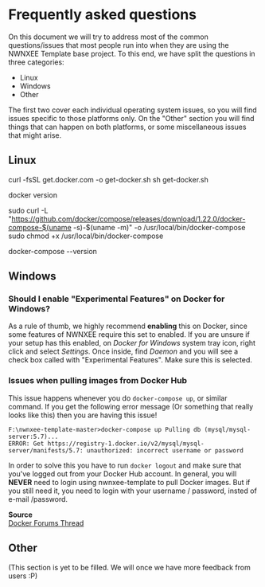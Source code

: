 # Frequently asked questions
On this document we will try to address most of the common questions/issues that most people run into when they are using the NWNXEE Template base project. To this end, we have split the questions in three categories:
* Linux
* Windows
* Other

The first two cover each individual operating system issues, so you will find issues specific to those platforms only. On the "Other" section you will find things that can happen on both platforms, or some miscellaneous issues that might arise.

## Linux

curl -fsSL get.docker.com -o get-docker.sh
sh get-docker.sh

docker version

sudo curl -L "https://github.com/docker/compose/releases/download/1.22.0/docker-compose-$(uname -s)-$(uname -m)" -o /usr/local/bin/docker-compose
sudo chmod +x /usr/local/bin/docker-compose

docker-compose --version

## Windows
### Should I enable "Experimental Features" on Docker for Windows?
As a rule of thumb, we highly recommend **enabling** this on Docker, since some features of NWNXEE require this set to enabled. If you are unsure if your setup has this enabled, on *Docker for Windows* system tray icon, right click and select *Settings*. Once inside, find *Daemon* and you will see a check box called with "Experimental Features". Make sure this is selected.

### Issues when pulling images from Docker Hub
This issue happens whenever you do ```docker-compose up```, or similar command. If you get the following error message (Or something that really looks like this) then you are having this issue!

```
F:\nwnxee-template-master>docker-compose up Pulling db (mysql/mysql-server:5.7)... 
ERROR: Get https://registry-1.docker.io/v2/mysql/mysql-server/manifests/5.7: unauthorized: incorrect username or password
```

In order to solve this you have to run ```docker logout``` and make sure that you've logged out from your Docker Hub account. In general, you will **NEVER** need to login using nwnxee-template to pull Docker images. But if you still need it, you need to login with your username / password, insted of e-mail /password.

**Source** <br />
[Docker Forums Thread](https://forums.docker.com/t/unauthorized-incorrect-username-or-password/35677)

## Other
(This section is yet to be filled. We will once we have more feedback from users :P)